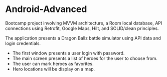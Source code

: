 # Android-Advanced
Bootcamp project involving MVVM architecture, a Room local database, API connections using Retrofit, Google Maps, Hilt, and SOLID/clean principles.

The application presents a Dragon Ballz battle simulator using API data and login credentials. 
* The first window presents a user login with password. 
* The main screen presents a list of heroes for the user to choose from.
* The user can mark heroes as favorites.
* Hero locations will be display on a map.
